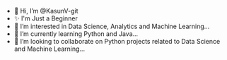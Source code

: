 - 👋 Hi, I’m @KasunV-git
- ✨ I'm Just a Beginner
- 👀 I’m interested in Data Science, Analytics and Machine Learning...
- 🌱 I’m currently learning Python and Java...
- 💞️ I’m looking to collaborate on Python projects related to Data Science and Machine Learning...


<!---
KasunV-git/KasunV-git is a ✨ special ✨ repository because its `README.md` (this file) appears on your GitHub profile.
You can click the Preview link to take a look at your changes.
--->
